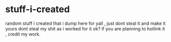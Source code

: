 # stuff-i-created
random stuff i created that i dump here for yall , just dont steal it and make it yours
dont steal my shit as i worked for it ok? if you are planning to hotlink it , credit my work.
